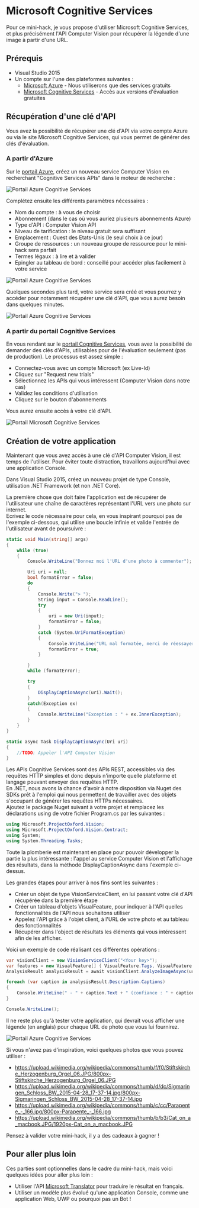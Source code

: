 # Microsoft Cognitive Services
Pour ce mini-hack, je vous propose d'utiliser Microsoft Cognitive Services, et plus précisément l'API Computer Vision pour récupérer la légende d'une image à partir d'une URL.

## Prérequis
- Visual Studio 2015
- Un compte sur l'une des plateformes suivantes :
    - [Microsoft Azure](https://azure.microsoft.com/fr-fr/free/) - Nous utiliserons que des services gratuits
    - [Microsoft Cognitive Services](https://www.microsoft.com/cognitive-services/en-us/subscriptions) - Accès aux versions d'évaluation gratuites

## Récupération d'une clé d'API

Vous avez la possibilité de récupérer une clé d'API via votre compte Azure ou via le site Microsoft Cognitive Services, qui vous permet de générer des clés d'évaluation.

### A partir d'Azure

Sur le [portail Azure](https://portal.azure.com), créez un nouveau service Computer Vision en recherchant "Cognitive Services APIs" dans le moteur de recherche :

![Portail Azure Cognitive Services](Screenshots/PortalAzure1.png)

Complétez ensuite les différents paramètres nécessaires :
- Nom du compte : à vous de choisir
- Abonnement (dans le cas où vous auriez plusieurs abonnements Azure)
- Type d'API : Computer Vision API
- Niveau de tarification : le niveau gratuit sera suffisant
- Emplacement : Ouest des Etats-Unis (le seul choix à ce jour)
- Groupe de ressources : un nouveau groupe de ressource pour le mini-hack sera parfait
- Termes légaux : à lire et à valider
- Epingler au tableau de bord : conseillé pour accéder plus facilement à votre service

![Portail Azure Cognitive Services](Screenshots/PortalAzure2.png)

Quelques secondes plus tard, votre service sera créé et vous pourrez y accéder pour notamment récupérer une clé d'API, que vous aurez besoin dans quelques minutes.

![Portail Azure Cognitive Services](Screenshots/PortalAzure3.png)

### A partir du portail Cognitive Services

En vous rendant sur le [portail Cognitive Services](https://www.microsoft.com/cognitive-services/en-us/subscriptions), vous avez la possibilité de demander des clés d'APIs, utilisables pour de l'évaluation seulement (pas de production).
Le processus est assez simple :
- Connectez-vous avec un compte Microsoft (ex Live-Id)
- Cliquez sur "Request new trials"
- Sélectionnez les APIs qui vous intéressent (Computer Vision dans notre cas)
- Validez les conditions d'utilisation
- Cliquez sur le bouton d'abonnements

Vous aurez ensuite accès à votre clé d'API.

![Portail Microsoft Cognitive Services](Screenshots/PortalCognitive.png)

## Création de votre application

Maintenant que vous avez accès à une clé d'API Computer Vision, il est temps de l'utiliser. Pour éviter toute distraction, travaillons aujourd'hui avec une application Console.

Dans Visual Studio 2015, créez un nouveau projet de type Console, utilisation .NET Framework (et non .NET Core).

La première chose que doit faire l'application est de récupérer de l'utilisateur une chaîne de caractères représentant l'URL vers une photo sur internet.  
Ecrivez le code nécessaire pour cela, en vous inspirant pourquoi pas de l'exemple ci-dessous, qui utilise une boucle infinie et valide l'entrée de l'utilisateur avant de poursuivre :

```csharp
static void Main(string[] args)
{
    while (true)
    {
        Console.WriteLine("Donnez moi l'URL d'une photo à commenter");

        Uri uri = null;
        bool formatError = false;
        do
        {
            Console.Write("> ");
            String input = Console.ReadLine();
            try
            {
                uri = new Uri(input);
                formatError = false;
            }
            catch (System.UriFormatException)
            {
                Console.WriteLine("URL mal formatée, merci de réessayer");
                formatError = true;
            }

        }
        while (formatError);

        try
        {
            DisplayCaptionAsync(uri).Wait();
        }
        catch(Exception ex)
        {
            Console.WriteLine("Exception : " + ex.InnerException);
        }
    }
}

static async Task DisplayCaptionAsync(Uri uri)
{
    //TODO: Appeler l'API Computer Vision
}
```

Les APIs Cognitive Services sont des APIs REST, accessibles via des requêtes HTTP simples et donc depuis n'importe quelle plateforme et langage pouvant envoyer des requêtes HTTP.  
En .NET, nous avons la chance d'avoir à notre disposition via Nuget des SDKs prêt à l'emploi qui nous permettent de travailler avec des objets s'occupant de générer les requêtes HTTPs nécessaires.  
Ajoutez le package Nuget suivant à votre projet et remplacez les déclarations using de votre fichier Program.cs par les suivantes :

```csharp
using Microsoft.ProjectOxford.Vision;
using Microsoft.ProjectOxford.Vision.Contract;
using System;
using System.Threading.Tasks;
```

Toute la plomberie est maintenant en place pour pouvoir développer la partie la plus intéressante : l'appel au service Computer Vision et l'affichage des résultats, dans la méthode DisplayCaptionAsync dans l'exemple ci-dessus.

Les grandes étapes pour arriver à nos fins sont les suivantes :
- Créer un objet de type VisionServiceClient, en lui passant votre clé d'API récupérée dans la première étape
- Créer un tableau d'objets VisualFeature, pour indiquer à l'API quelles fonctionnalités de l'API nous souhaitons utiliser
- Appelez l'API grâce à l'objet client, à l'URL de votre photo et au tableau des fonctionnalités
- Récupérer dans l'object de résultats les éléments qui vous intéressent afin de les afficher.

Voici un exemple de code réalisant ces différentes opérations :

```csharp
var visionClient = new VisionServiceClient("<Your key>");
var features = new VisualFeature[] { VisualFeature.Tags, VisualFeature.Description };
AnalysisResult analysisResult = await visionClient.AnalyzeImageAsync(uri.ToString(), features);

foreach (var caption in analysisResult.Description.Captions)
{
    Console.WriteLine(" - " + caption.Text + " (confiance : " + caption.Confidence + ")");
}

Console.WriteLine();
```

Il ne reste plus qu'à tester votre application, qui devrait vous afficher une légende (en anglais) pour chaque URL de photo que vous lui fournirez.

![Portail Azure Cognitive Services](Screenshots/Result.png)

Si vous n'avez pas d'inspiration, voici quelques photos que vous pouvez utiliser :
- https://upload.wikimedia.org/wikipedia/commons/thumb/f/f0/Stiftskirche_Herzogenburg_Orgel_06.JPG/800px-Stiftskirche_Herzogenburg_Orgel_06.JPG
- https://upload.wikimedia.org/wikipedia/commons/thumb/d/dc/Sigmaringen_Schloss_BW_2015-04-28_17-37-14.jpg/800px-Sigmaringen_Schloss_BW_2015-04-28_17-37-14.jpg
- https://upload.wikimedia.org/wikipedia/commons/thumb/c/cc/Parapente_-_166.jpg/800px-Parapente_-_166.jpg
- https://upload.wikimedia.org/wikipedia/commons/thumb/b/b3/Cat_on_a_macbook.JPG/1920px-Cat_on_a_macbook.JPG

Pensez à valider votre mini-hack, il y a des cadeaux à gagner !

## Pour aller plus loin

Ces parties sont optionnelles dans le cadre du mini-hack, mais voici quelques idées pour aller plus loin :

- Utiliser l'API [Microsoft Translator](https://www.microsoft.com/en-us/translator/default.aspx) pour traduire le résultat en français.
- Utiliser un modèle plus évolué qu'une application Console, comme une application Web, UWP ou pourquoi pas un Bot !